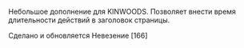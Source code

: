 Небольшое дополнение для KINWOODS. Позволяет внести время длительности действий в заголовок страницы.

Сделано и обновляется Невезение [166]
